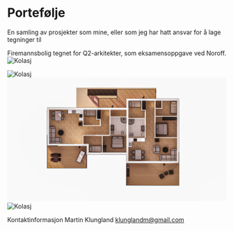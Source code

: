 # Portefølje
En samling av prosjekter som mine, eller som jeg har hatt ansvar for å lage tegninger til


Firemannsbolig tegnet for Q2-arkitekter, som eksamensoppgave ved Noroff.
<img src="Fasade bakside_Redigert.png" alt="Kolasj">

<img src="Fasade forside_Redigert.png" alt="Kolasj">

<img src="Planløsning 3D.png" alt="Kolasj">

<img src="Planløsning 3D diagonalt.png" alt="Kolasj">

Kontaktinformasjon
Martin Klungland
klunglandm@gmail.com
